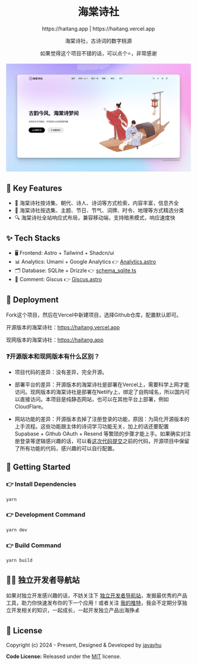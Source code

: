 <h1 align=center>海棠诗社</h1>

<p align=center>https://haitang.app | https://haitang.vercel.app</p>

<p align=center>海棠诗社，古诗词的数字桃源</p>

<p align=center>如果觉得这个项目不错的话，可以点个⭐，非常感谢 </p>

![image](public/images/screenshot.png)

## 📌 Key Features

- 🎯 海棠诗社按诗集、朝代、诗人、诗词等方式检索，内容丰富，信息齐全
- 📝 海棠诗社按选集、主题、节日、节气、词牌、时令、地理等方式精选分类
- 🔍 海棠诗社全站响应式布局，兼容移动端，支持暗黑模式，响应速度快


## ✨ Tech Stacks

- 🖥️ Frontend: Astro + Tailwind + Shadcn/ui
- 📊 Analytics: Umami + Google Analytics 👉 [Analytics.astro](src/layouts/Analytics.astro)
- 🗂️ Database: SQLite + Drizzle 👉 [schema_sqlite.ts](src/database/schema_sqlite.ts)
- 💬 Comment: Giscus 👉 [Giscus.astro](src/components/Giscus.astro)


## 🚀 Deployment

Fork这个项目，然后在Vercel中新建项目，选择Github仓库，配置默认即可。

开源版本的海棠诗社：https://haitang.vercel.app

现网版本的海棠诗社：https://haitang.app

### ❓开源版本和现网版本有什么区别？

- 项目代码的差异：没有差异，完全开源。

- 部署平台的差异：开源版本的海棠诗社是部署在Vercel上，需要科学上网才能访问。现网版本的海棠诗社是部署在Netlify上，绑定了自购域名，所以国内可以直接访问。本项目是纯静态网站，也可以在其他平台上部署，例如CloudFlare。

- 网站功能的差异：开源版本去掉了注册登录的功能，原因：为简化开源版本的上手流程。这些功能跟主体的诗词学习功能无关，加上的话还要配置 Supabase + Github OAuth + Resend 等繁琐的步骤才能上手。如果确实对注册登录等逻辑感兴趣的话，可以看[这次代码提交](https://github.com/javayhu/haitang/commit/d8febb388bc9fe1fdd9a559c3e0e017e7fe5fff2)之前的代码，开源项目中保留了所有功能的代码，感兴趣的可以自行配置。


## 🚀 Getting Started

### 👉 Install Dependencies

```bash
yarn
```

### 👉 Development Command

```bash
yarn dev
```

### 👉 Build Command

```bash
yarn build
```


## 👨‍💻 独立开发者导航站

如果对独立开发感兴趣的话，不妨关注下 [独立开发者导航站](https://www.indiehackers.site)，发掘最优秀的产品工具，助力你快速发布你的下一个应用！或者关注 [我的推特](https://x.com/javayhu)，我会不定期分享独立开发相关的知识，一起成长，一起开发独立产品出海挣💰


## 📝 License

Copyright (c) 2024 - Present, Designed & Developed by [javayhu](https://x.com/javayhu)

**Code License:** Released under the [MIT](LICENSE) license.
